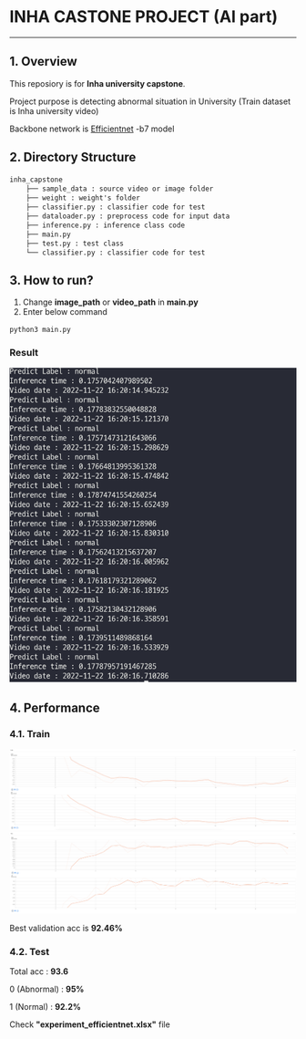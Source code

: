 # INHA CASTONE PROJECT (AI part)

---
## 1. Overview
This reposiory is for **Inha university capstone**.

Project purpose is detecting abnormal situation in University (Train dataset is Inha university video)

Backbone network is [Efficientnet](https://arxiv.org/abs/1905.11946) -b7 model
## 2. Directory Structure
```
inha_capstone
    ├── sample_data : source video or image folder
    ├── weight : weight's folder
    ├── classifier.py : classifier code for test
    ├── dataloader.py : preprocess code for input data
    ├── inference.py : inference class code
    ├── main.py
    ├── test.py : test class
    └── classifier.py : classifier code for test
```
## 3. How to run?
1. Change **image_path** or **video_path** in **main.py**
2. Enter below command
```
python3 main.py
```
### Result
![inference_result](./readme_image/inference_result.png)

## 4. Performance
### 4.1. Train
![train_loss_result](./readme_image/train_loss.png)
![train_acc_result](./readme_image/train_acc.png)

Best validation acc is **92.46%**

### 4.2. Test
Total acc : **93.6**

0 (Abnormal) : **95%**

1 (Normal) : **92.2%**

Check **"experiment_efficientnet.xlsx"** file